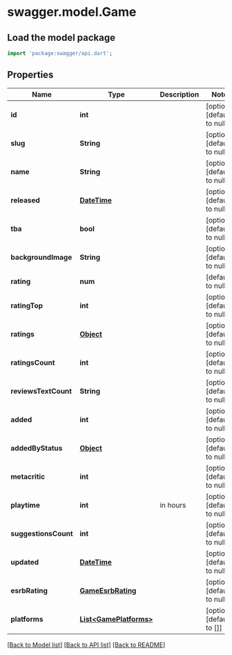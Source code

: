 # swagger.model.Game

## Load the model package
```dart
import 'package:swagger/api.dart';
```

## Properties
Name | Type | Description | Notes
------------ | ------------- | ------------- | -------------
**id** | **int** |  | [optional] [default to null]
**slug** | **String** |  | [optional] [default to null]
**name** | **String** |  | [optional] [default to null]
**released** | [**DateTime**](DateTime.md) |  | [optional] [default to null]
**tba** | **bool** |  | [optional] [default to null]
**backgroundImage** | **String** |  | [optional] [default to null]
**rating** | **num** |  | [default to null]
**ratingTop** | **int** |  | [optional] [default to null]
**ratings** | [**Object**](Object.md) |  | [optional] [default to null]
**ratingsCount** | **int** |  | [optional] [default to null]
**reviewsTextCount** | **String** |  | [optional] [default to null]
**added** | **int** |  | [optional] [default to null]
**addedByStatus** | [**Object**](Object.md) |  | [optional] [default to null]
**metacritic** | **int** |  | [optional] [default to null]
**playtime** | **int** | in hours | [optional] [default to null]
**suggestionsCount** | **int** |  | [optional] [default to null]
**updated** | [**DateTime**](DateTime.md) |  | [optional] [default to null]
**esrbRating** | [**GameEsrbRating**](GameEsrbRating.md) |  | [optional] [default to null]
**platforms** | [**List&lt;GamePlatforms&gt;**](GamePlatforms.md) |  | [optional] [default to []]

[[Back to Model list]](../README.md#documentation-for-models) [[Back to API list]](../README.md#documentation-for-api-endpoints) [[Back to README]](../README.md)


